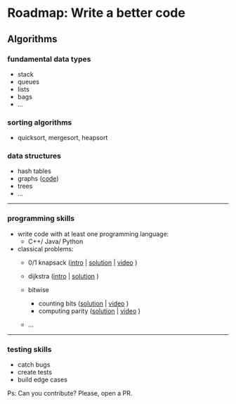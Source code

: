 # Roadmap: Write a better code

## Algorithms

### fundamental data types

  * stack
  * queues
  * lists
  * bags
  * ...

### sorting algorithms

* quicksort, mergesort, heapsort

### data structures

* hash tables
* graphs ([code](https://github.com/dedeco/write-a-better-code/blob/master/data_structures/graph/graph.py))
* trees
* ...
---
### programming skills

* write code with at least one programming language: 
    *  C++/ Java/ Python
* classical problems:
    * 0/1 knapsack ([intro](https://github.com/dedeco/write-a-better-code/blob/master/programming_skills/knapsack/intro.md) | [solution](https://github.com/dedeco/write-a-better-code/blob/master/programming_skills/knapsack/01_knapsack.py) | [video](https://www.youtube.com/watch?v=PfkBS9qIMRE) )
    * dijkstra ([intro](https://github.com/dedeco/write-a-better-code/blob/master/programming_skills/dijkstra/intro.md) | [solution](https://github.com/dedeco/write-a-better-code/blob/master/programming_skills/dijkstra/dijkstra.py) )
    * bitwise
        * counting bits ([solution](https://github.com/dedeco/write-a-better-code/blob/master/programming_skills/bitwise/counting_bits.py) | [video](https://www.orikami.dev/blog/tipos-primitivos-and-bitwise-operators/) )
        * computing parity ([solution](https://github.com/dedeco/write-a-better-code/blob/master/programming_skills/bitwise/parity.py) | [video](https://www.orikami.dev/blog/como-computar-bit-de-paridade/) )
       
    * ...

---
### testing skills

* catch bugs
* create tests
* build edge cases
    


Ps: Can you contribute? Please, open a PR.
  


